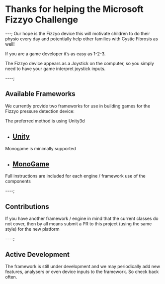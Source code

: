 # Thanks for helping the Microsoft Fizzyo Challenge

---;
Our hope is the Fizzyo device this will motivate children to do their physio every day and potentially help other families with Cystic Fibrosis as well!

If you are a game developer it’s as easy as 1-2-3.

The Fizzyo device appears as a Joystick on the computer, so you simply need to have your game interpret joystick inputs.

----;

## Available Frameworks

We currently provide two frameworks for use in building games for the Fizzyo pressure detection device:

The preferred method is using Unity3d

* ## [Unity](https://github.com/Fizzyo/FizzyoFramework-Unity)

Monogame is minimally supported

* ## [MonoGame](https://github.com/fizzyo/games/tree/master/Fizzyo/Fizzyo-MonoGame)

Full instructions are included for each engine / framework use of the components

----;

## Contributions

If you have another framework / engine in mind that the current classes do not cover, then by all means submit a PR to this project (using the same style) for the new platform

----;

## Active Development

The framework is still under development and we may periodically add new features, analysers or even device inputs to the framework. So check back often.